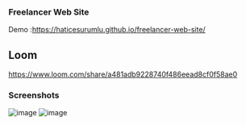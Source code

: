 ### Freelancer Web Site
Demo :https://haticesurumlu.github.io/freelancer-web-site/


## Loom
https://www.loom.com/share/a481adb9228740f486eead8cf0f58ae0


### Screenshots
![image](https://user-images.githubusercontent.com/71832100/215279312-b03b342f-f918-42ce-9f0b-03bef630f6f1.png)
![image](https://user-images.githubusercontent.com/71832100/215279327-004b93d0-da7a-4b9d-8b22-f4415563dd1d.png)
